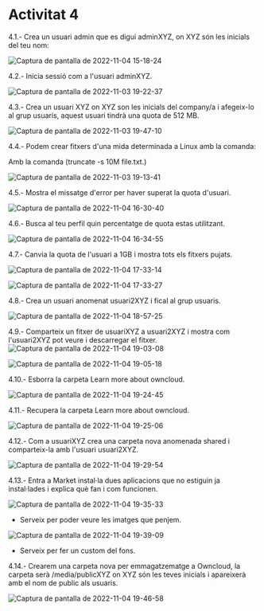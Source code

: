 # Activitat 4

4.1.- Crea un usuari admin que es digui adminXYZ, on XYZ són les inicials del teu nom:

![Captura de pantalla de 2022-11-04 15-18-24](https://user-images.githubusercontent.com/114423044/200005201-231a8f0b-575c-461e-b93f-fff608161844.png)

4.2.- Inicia sessió com a l'usuari adminXYZ.

![Captura de pantalla de 2022-11-03 19-22-37](https://user-images.githubusercontent.com/114423044/200005265-42dec70e-a116-4a0d-b769-6ef60fd7f1a4.png)


4.3.- Crea un usuari XYZ on XYZ son les inicials del company/a i afegeix-lo al grup usuaris, aquest usuari tindrà una quota de 512 MB.

![Captura de pantalla de 2022-11-03 19-47-10](https://user-images.githubusercontent.com/114423044/200005305-f7c54270-57b4-4b83-a192-c7b4fb97c3f7.png)


4.4.- Podem crear fitxers d'una mida determinada a Linux amb la comanda:

 Amb la comanda (truncate -s 10M file.txt.)

![Captura de pantalla de 2022-11-03 19-13-41](https://user-images.githubusercontent.com/114423044/200005401-8ba9fa4b-478c-46ff-8694-18769c752390.png)


4.5.- Mostra el missatge d'error per haver superat la quota d'usuari.

![Captura de pantalla de 2022-11-04 16-30-40](https://user-images.githubusercontent.com/114423044/200026145-0fc153cf-4a2e-4c9e-ac73-d07f7db1d545.png)



4.6.- Busca al teu perfil quin percentatge de quota estas utilitzant.

![Captura de pantalla de 2022-11-04 16-34-55](https://user-images.githubusercontent.com/114423044/200025542-425b448c-f9f4-4ab0-8159-881193d22d0b.png)


4.7.- Canvia la quota de l'usuari a 1GB i mostra tots els fitxers pujats.

![Captura de pantalla de 2022-11-04 17-33-14](https://user-images.githubusercontent.com/114423044/200027934-7ed330b3-4871-4e65-b52b-35f981df5db1.png)


![Captura de pantalla de 2022-11-04 17-33-27](https://user-images.githubusercontent.com/114423044/200027963-24aefef2-5c31-4a52-a857-f00fa70902df.png)


4.8.- Crea un usuari anomenat usuari2XYZ i fical al grup usuaris.

![Captura de pantalla de 2022-11-04 18-57-25](https://user-images.githubusercontent.com/114423044/200044058-7f6b5e0e-e8b1-43e7-aa62-7e397c32a607.png)


4.9.- Comparteix un fitxer de usuariXYZ a usuari2XYZ i mostra com l'usuari2XYZ pot veure i descarregar el fitxer.
![Captura de pantalla de 2022-11-04 19-03-08](https://user-images.githubusercontent.com/114423044/200044886-b08953ef-2ccc-4b10-bf6c-6ec532219a26.png)

![Captura de pantalla de 2022-11-04 19-05-18](https://user-images.githubusercontent.com/114423044/200045297-7ccf8d20-09a7-49f1-95b3-419032aed1d8.png)


4.10.- Esborra la carpeta Learn more about owncloud.

![Captura de pantalla de 2022-11-04 19-24-45](https://user-images.githubusercontent.com/114423044/200048424-488c4e94-80f9-493c-b1ad-a49afcb3c5c4.png)


4.11.- Recupera la carpeta Learn more about owncloud.

![Captura de pantalla de 2022-11-04 19-25-06](https://user-images.githubusercontent.com/114423044/200048476-a37bc3b7-9014-41cd-aa0b-de908379a56b.png)


4.12.- Com a usuariXYZ crea una carpeta nova anomenada shared i comparteix-la amb l'usuari usuari2XYZ.

![Captura de pantalla de 2022-11-04 19-29-54](https://user-images.githubusercontent.com/114423044/200049301-91a48df4-ffe1-4b4d-b3be-acadb0a90335.png)


4.13.- Entra a Market instal·la dues aplicacions que no estiguin ja instal·lades i explica què fan i com funcionen.

![Captura de pantalla de 2022-11-04 19-35-33](https://user-images.githubusercontent.com/114423044/200050322-edda7927-c88b-48d3-a6f2-885ce7f023eb.png)

- Serveix per poder veure les imatges que penjem.


![Captura de pantalla de 2022-11-04 19-39-09](https://user-images.githubusercontent.com/114423044/200050913-9c119c62-7ea4-489a-b106-ec68b77d0da5.png)

- Serveix per fer un custom del fons.

4.14.- Crearem una carpeta nova per emmagatzematge a Owncloud, la carpeta serà /media/publicXYZ on XYZ són les teves inicials i apareixerà amb el nom de public als usuaris.

![Captura de pantalla de 2022-11-04 19-46-58](https://user-images.githubusercontent.com/114423044/200052312-8eae1ec7-21f1-450b-b8c5-0bb868ec8815.png)
